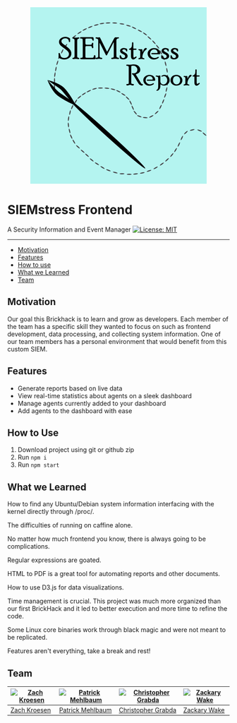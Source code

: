 <div align="center">
	<img src="https://raw.githubusercontent.com/Siemstress/frontend/main/siemstress/src/assets/readmeLogo.png" alt="SIEMstress"/>
</div>

# SIEMstress Frontend
A Security Information and Event Manager
[![License: MIT](https://img.shields.io/badge/License-MIT-yellow.svg)](https://opensource.org/licenses/MIT)

---

<!-- TOC -->

- [Motivation](#motivation)
- [Features](#features)
- [How to use](#how-to-use)
- [What we Learned](#what-we-learned)
- [Team](#team)

<!-- /TOC -->

## Motivation

Our goal this Brickhack is to learn and grow as developers. Each member of the team has a specific skill they wanted to focus on such as frontend development, data processing, and collecting system information. One of our team members has a personal environment that would benefit from this custom SIEM.

## Features

- Generate reports based on live data
- View real-time statistics about agents on a sleek dashboard
- Manage agents currently added to your dashboard
- Add agents to the dashboard with ease

## How to Use

1. Download project using git or github zip
2. Run `npm i`
3. Run `npm start`

## What we Learned

How to find any Ubuntu/Debian system information interfacing with the kernel directly through /proc/.

The difficulties of running on caffine alone.

No matter how much frontend you know, there is always going to be complications.

Regular expressions are goated.

HTML to PDF is a great tool for automating reports and other documents.

How to use D3.js for data visualizations.

Time management is crucial. This project was much more organized than our first BrickHack and it led to better execution and more time to refine the code.

Some Linux core binaries work through black magic and were not meant to be replicated.

Features aren't everything, take a break and rest!

## Team

| [![Zach Kroesen](https://github.com/GlitchyCzE.png?size=100)](https://github.com/GlitchyCzE) | [![Patrick Mehlbaum](https://github.com/pmehlb.png?size=100)](https://github.com/pmehlb) | [![Christopher Grabda](https://github.com/CGrabda.png?size=100)](https://github.com/CGrabda) | [![Zackary Wake](https://github.com/zjw4373.png?size=100)](https://github.com/zjw4373) |
|---|---|---|---|
| [Zach Kroesen](https://zachkroesen.com/) | [Patrick Mehlbaum](https://patrickm.xyz/) | [Christopher Grabda](https://www.linkedin.com/in/christopher-grabda/)| [Zackary Wake](https://www.linkedin.com/in/zackary-wake-4156441b5/) |
